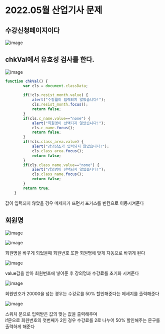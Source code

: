 # 2022.05월 산업기사 문제

## 수강신청페이지이다

![image](https://user-images.githubusercontent.com/97486300/207482536-5abd6805-64e7-4029-a0f9-73c4e3595af3.png)

## chkVal에서 유효성 검사를 한다.

![image](https://user-images.githubusercontent.com/97486300/207495876-14a7cc20-a36b-44c8-b3f9-f1fb26014633.png)


```javaScript
function chkVal() {
		var cls = document.classData;
		
		if(!cls.resist_month.value) {
			alert("수강월이 입력되지 않았습니다!");
			cls.resist_month.focus();
			return false;
		}
		if(cls.c_name.value=="none") {
			alert("회원명이 선택되지 않았습니다!");
			cls.c_name.focus();
			return false;
		}
		if(!cls.class_area.value) {
			alert("강의장소가 입력되지 않았습니다!");
			cls.class_area.focus();
			return false;
		}
		if(cls.class_name.value=="none") {
			alert("강의명이 선택되지 않았습니다!");
			cls.class_name.focus();
			return false;
		}
		return true;
	}
```

값이 입력되지 않았을 경우 메세지가 뜨면서 포커스를 빈칸으로 이동시켜준다

## 회원명

![image](https://user-images.githubusercontent.com/97486300/207483360-0e7fb7f0-e8d1-4844-ba37-f119d4d3fe01.png)

![image](https://user-images.githubusercontent.com/97486300/207483415-3003307f-db2a-4d0f-a566-83565a3bf9c7.png)

회원명을 바꾸게 되었을때 회원번호 또한 회원명에 맞게 자동으로 바뀌게 된다

![image](https://user-images.githubusercontent.com/97486300/207483895-c6e46b08-72a9-428a-b004-25368b3d2ac1.png)

value값을 받아 회원번호에 넣어준 후 강의명과 수강료를 초기화 시켜준다

![image](https://user-images.githubusercontent.com/97486300/207486765-101cde0d-8002-4218-b25f-90939c1cefc3.png)

회원번호가 20000을 넘는 경우는 수강료를 50% 할인해준다는 메세지를 출력해준다

![image](https://user-images.githubusercontent.com/97486300/207490657-f31d1532-112f-49f5-93ff-dcc92ef46da8.png)

스위치 문으로 입력받은 값의 맞는 값을 출력해주며 <br>
if문으로 회원번호의 첫번째가 2인 경우 수강료를 2로 나누어 50% 할인해주는 문구를 출력하게 해준다

